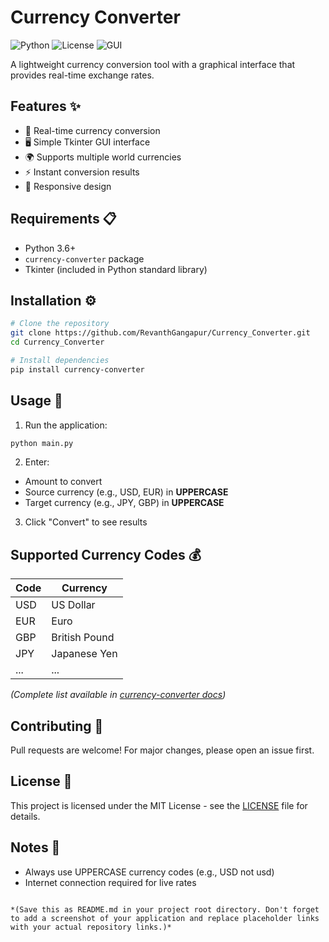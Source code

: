 # Currency Converter

![Python](https://img.shields.io/badge/Python-3.6%2B-blue)
![License](https://img.shields.io/badge/License-MIT-green)
![GUI](https://img.shields.io/badge/GUI-Tkinter-yellowgreen)

A lightweight currency conversion tool with a graphical interface that provides real-time exchange rates.

## Features ✨

- 💱 Real-time currency conversion
- 🖥️ Simple Tkinter GUI interface
- 🌍 Supports multiple world currencies
- ⚡ Instant conversion results
- 📱 Responsive design

## Requirements 📋

- Python 3.6+
- `currency-converter` package
- Tkinter (included in Python standard library)

## Installation ⚙️

```bash
# Clone the repository
git clone https://github.com/RevanthGangapur/Currency_Converter.git
cd Currency_Converter

# Install dependencies
pip install currency-converter
```

## Usage 🚀

1. Run the application:
```bash
python main.py
```

2. Enter:
- Amount to convert
- Source currency (e.g., USD, EUR) in **UPPERCASE**
- Target currency (e.g., JPY, GBP) in **UPPERCASE**

3. Click "Convert" to see results

## Supported Currency Codes 💰
| Code | Currency       |
|------|----------------|
| USD  | US Dollar      |
| EUR  | Euro           | 
| GBP  | British Pound  |
| JPY  | Japanese Yen   |
| ...  | ...            |

*(Complete list available in [currency-converter docs](https://pypi.org/project/currency-converter/))*

## Contributing 🤝
Pull requests are welcome! For major changes, please open an issue first.

## License 📄
This project is licensed under the MIT License - see the [LICENSE](LICENSE) file for details.

## Notes 📝
- Always use UPPERCASE currency codes (e.g., USD not usd)
- Internet connection required for live rates
``` 

*(Save this as README.md in your project root directory. Don't forget to add a screenshot of your application and replace placeholder links with your actual repository links.)*
